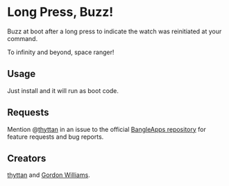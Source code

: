 # Long Press, Buzz!

Buzz at boot after a long press to indicate the watch was reinitiated at your command.

To infinity and beyond, space ranger!

## Usage

Just install and it will run as boot code.

## Requests

Mention @[thyttan](https://github.com/thyttan) in an issue to the official [BangleApps repository](https://github.com/espruino/BangleApps/issues) for feature requests and bug reports.

## Creators

[thyttan](https://github.com/thyttan) and [Gordon Williams](https://github.com/gfwilliams).
